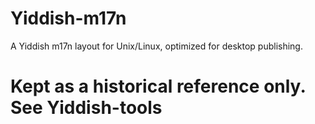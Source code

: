 # Yiddish-m17n
A Yiddish m17n layout for Unix/Linux, optimized for desktop publishing.

# Kept as a historical reference only. See Yiddish-tools
